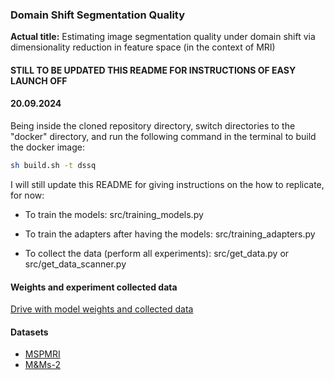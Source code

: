 ### Domain Shift Segmentation Quality
<b>Actual title:</b> Estimating image segmentation quality under domain shift via dimensionality reduction in feature space (in the context of MRI)

#### STILL TO BE UPDATED THIS README FOR INSTRUCTIONS OF EASY LAUNCH OFF

#### 20.09.2024

Being inside the cloned repository directory, switch directories to the "docker" directory, and run the following command in the terminal to build the docker image:
```bash
sh build.sh -t dssq
```

I will still update this README for giving instructions on the how to replicate, for now:

- To train the models: src/training_models.py

- To train the adapters after having the models: src/training_adapters.py

- To collect the data (perform all experiments): src/get_data.py or src/get_data_scanner.py

#### Weights and experiment collected data

[Drive with model weights and collected data](https://drive.google.com/drive/folders/1zDsbSquuFGKFuvTujU_OwrbsECdbWGHz?usp=sharing)

#### Datasets

- [MSPMRI](https://liuquande.github.io/SAML/)
- [M\&Ms-2](https://www.ub.edu/mnms-2/)
